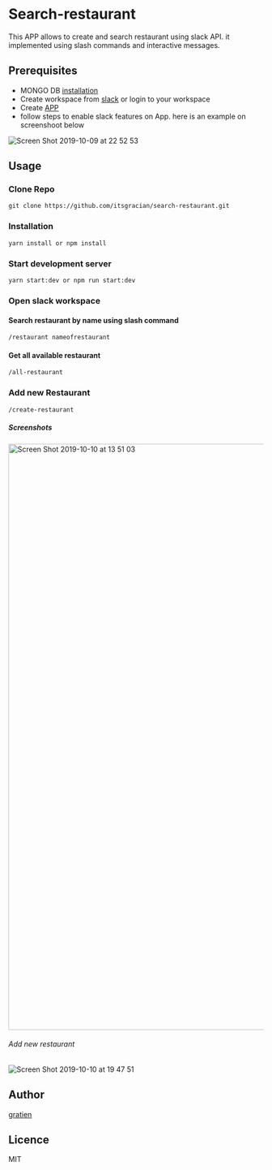 # Search-restaurant

This APP allows to create and search restaurant using slack API. it implemented using slash commands and interactive messages.

## Prerequisites
* MONGO DB [installation](https://www.mongodb.com/download-center/enterprise)
* Create workspace from [slack](https://www.slack.com) or login to your workspace
* Create [APP](https://api.slack.com/)
* follow steps to enable slack features on App. here is an example on screenshoot below

![Screen Shot 2019-10-09 at 22 52 53](https://user-images.githubusercontent.com/27460888/66519396-8f0f4b80-eae7-11e9-98c8-a2d923db2372.png)

## Usage

### Clone Repo
```
git clone https://github.com/itsgracian/search-restaurant.git
```
### Installation
```
yarn install or npm install
```
### Start development server
```
yarn start:dev or npm run start:dev
```
### Open slack workspace

#### Search restaurant by name using slash command

```
/restaurant nameofrestaurant
```
#### Get all available restaurant

```
/all-restaurant
```

### Add new Restaurant
```
/create-restaurant

```

##### Screenshots
<img width="1155" alt="Screen Shot 2019-10-10 at 13 51 03" src="https://user-images.githubusercontent.com/27460888/66566373-0df69980-eb65-11e9-82bf-8db91dbcb7ea.png">

###### Add new restaurant

![Screen Shot 2019-10-10 at 19 47 51](https://user-images.githubusercontent.com/27460888/66593318-0cde6000-eb97-11e9-9b69-c7e9792e1fe4.png)

## Author

[gratien](https://www.github.com/itsgracian)

## Licence
MIT


